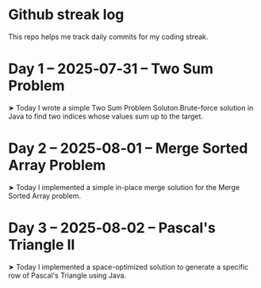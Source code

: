 # Github streak log
This repo helps me track daily commits for my coding streak.

# Day 1 – 2025‑07‑31 – Two Sum Problem  

➤ Today I wrote a simple Two Sum Problem Soluton.Brute-force solution in Java to find two indices whose values sum up to the target.

# Day 2 – 2025‑08‑01 – Merge Sorted Array Problem

➤ Today I implemented a simple in-place merge solution for the Merge Sorted Array problem.

# Day 3 – 2025‑08‑02 – Pascal's Triangle II 

➤ Today I implemented a space-optimized solution to generate a specific row of Pascal's Triangle using Java.
